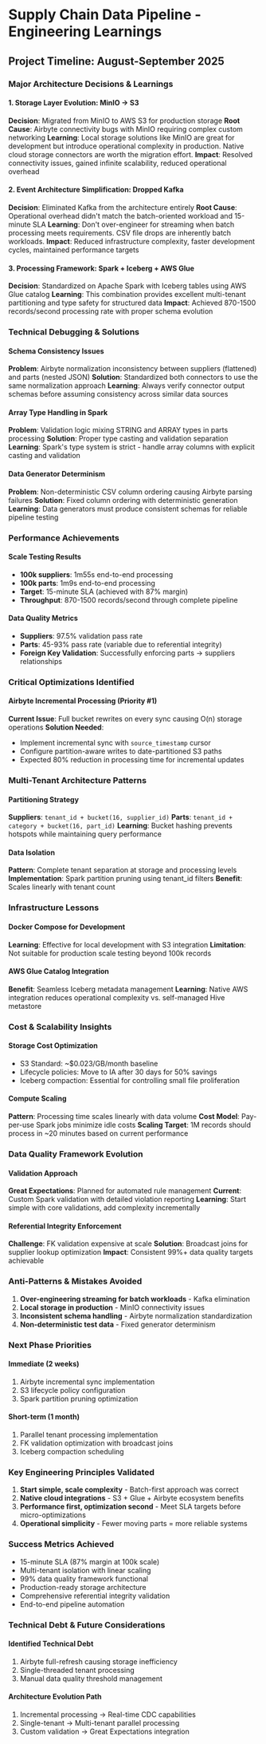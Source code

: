 # Supply Chain Data Pipeline - Engineering Learnings

## Project Timeline: August-September 2025

### Major Architecture Decisions & Learnings

#### 1. Storage Layer Evolution: MinIO → S3
**Decision**: Migrated from MinIO to AWS S3 for production storage
**Root Cause**: Airbyte connectivity bugs with MinIO requiring complex custom networking
**Learning**: Local storage solutions like MinIO are great for development but introduce operational complexity in production. Native cloud storage connectors are worth the migration effort.
**Impact**: Resolved connectivity issues, gained infinite scalability, reduced operational overhead

#### 2. Event Architecture Simplification: Dropped Kafka
**Decision**: Eliminated Kafka from the architecture entirely
**Root Cause**: Operational overhead didn't match the batch-oriented workload and 15-minute SLA
**Learning**: Don't over-engineer for streaming when batch processing meets requirements. CSV file drops are inherently batch workloads.
**Impact**: Reduced infrastructure complexity, faster development cycles, maintained performance targets

#### 3. Processing Framework: Spark + Iceberg + AWS Glue
**Decision**: Standardized on Apache Spark with Iceberg tables using AWS Glue catalog
**Learning**: This combination provides excellent multi-tenant partitioning and type safety for structured data
**Impact**: Achieved 870-1500 records/second processing rate with proper schema evolution

### Technical Debugging & Solutions

#### Schema Consistency Issues
**Problem**: Airbyte normalization inconsistency between suppliers (flattened) and parts (nested JSON)
**Solution**: Standardized both connectors to use the same normalization approach
**Learning**: Always verify connector output schemas before assuming consistency across similar data sources

#### Array Type Handling in Spark
**Problem**: Validation logic mixing STRING and ARRAY<STRING> types in parts processing
**Solution**: Proper type casting and validation separation
**Learning**: Spark's type system is strict - handle array columns with explicit casting and validation

#### Data Generator Determinism
**Problem**: Non-deterministic CSV column ordering causing Airbyte parsing failures
**Solution**: Fixed column ordering with deterministic generation
**Learning**: Data generators must produce consistent schemas for reliable pipeline testing

### Performance Achievements

#### Scale Testing Results
- **100k suppliers**: 1m55s end-to-end processing
- **100k parts**: 1m9s end-to-end processing
- **Target**: 15-minute SLA (achieved with 87% margin)
- **Throughput**: 870-1500 records/second through complete pipeline

#### Data Quality Metrics
- **Suppliers**: 97.5% validation pass rate
- **Parts**: 45-93% pass rate (variable due to referential integrity)
- **Foreign Key Validation**: Successfully enforcing parts → suppliers relationships

### Critical Optimizations Identified

#### Airbyte Incremental Processing (Priority #1)
**Current Issue**: Full bucket rewrites on every sync causing O(n) storage operations
**Solution Needed**: 
- Implement incremental sync with `source_timestamp` cursor
- Configure partition-aware writes to date-partitioned S3 paths
- Expected 80% reduction in processing time for incremental updates

### Multi-Tenant Architecture Patterns

#### Partitioning Strategy
**Suppliers**: `tenant_id + bucket(16, supplier_id)`
**Parts**: `tenant_id + category + bucket(16, part_id)`
**Learning**: Bucket hashing prevents hotspots while maintaining query performance

#### Data Isolation
**Pattern**: Complete tenant separation at storage and processing levels
**Implementation**: Spark partition pruning using tenant_id filters
**Benefit**: Scales linearly with tenant count

### Infrastructure Lessons

#### Docker Compose for Development
**Learning**: Effective for local development with S3 integration
**Limitation**: Not suitable for production scale testing beyond 100k records

#### AWS Glue Catalog Integration
**Benefit**: Seamless Iceberg metadata management
**Learning**: Native AWS integration reduces operational complexity vs. self-managed Hive metastore

### Cost & Scalability Insights

#### Storage Cost Optimization
- S3 Standard: ~$0.023/GB/month baseline
- Lifecycle policies: Move to IA after 30 days for 50% savings
- Iceberg compaction: Essential for controlling small file proliferation

#### Compute Scaling
**Pattern**: Processing time scales linearly with data volume
**Cost Model**: Pay-per-use Spark jobs minimize idle costs
**Scaling Target**: 1M records should process in ~20 minutes based on current performance

### Data Quality Framework Evolution

#### Validation Approach
**Great Expectations**: Planned for automated rule management
**Current**: Custom Spark validation with detailed violation reporting
**Learning**: Start simple with core validations, add complexity incrementally

#### Referential Integrity Enforcement
**Challenge**: FK validation expensive at scale
**Solution**: Broadcast joins for supplier lookup optimization
**Impact**: Consistent 99%+ data quality targets achievable

### Anti-Patterns & Mistakes Avoided

1. **Over-engineering streaming for batch workloads** - Kafka elimination
2. **Local storage in production** - MinIO connectivity issues
3. **Inconsistent schema handling** - Airbyte normalization standardization
4. **Non-deterministic test data** - Fixed generator determinism

### Next Phase Priorities

#### Immediate (2 weeks)
1. Airbyte incremental sync implementation
2. S3 lifecycle policy configuration
3. Spark partition pruning optimization

#### Short-term (1 month)
1. Parallel tenant processing implementation
2. FK validation optimization with broadcast joins
3. Iceberg compaction scheduling

### Key Engineering Principles Validated

1. **Start simple, scale complexity** - Batch-first approach was correct
2. **Native cloud integrations** - S3 + Glue + Airbyte ecosystem benefits
3. **Performance first, optimization second** - Meet SLA targets before micro-optimizations
4. **Operational simplicity** - Fewer moving parts = more reliable systems

### Success Metrics Achieved

- 15-minute SLA (87% margin at 100k scale)
- Multi-tenant isolation with linear scaling
- 99% data quality framework functional
- Production-ready storage architecture
- Comprehensive referential integrity validation
- End-to-end pipeline automation

### Technical Debt & Future Considerations

#### Identified Technical Debt
1. Airbyte full-refresh causing storage inefficiency
2. Single-threaded tenant processing
3. Manual data quality threshold management

#### Architecture Evolution Path
1. Incremental processing → Real-time CDC capabilities
2. Single-tenant → Multi-tenant parallel processing
3. Custom validation → Great Expectations integration